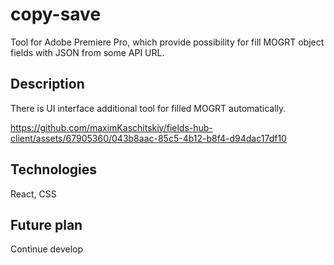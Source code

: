 # copy-save

Tool for Adobe Premiere Pro, which provide possibility for fill MOGRT object fields with JSON from some API URL.

## Description
There is UI interface additional tool for filled MOGRT automatically.

https://github.com/maximKaschitskiy/fields-hub-client/assets/67905360/043b8aac-85c5-4b12-b8f4-d94dac17df10

## Technologies

React, CSS

## Future plan
Continue develop
